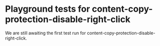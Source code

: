 # Playground tests for content-copy-protection-disable-right-click
We are still awaiting the first test run for content-copy-protection-disable-right-click.
